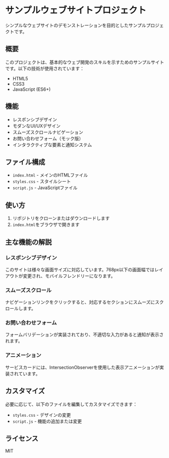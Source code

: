 # サンプルウェブサイトプロジェクト

シンプルなウェブサイトのデモンストレーションを目的としたサンプルプロジェクトです。

## 概要

このプロジェクトは、基本的なウェブ開発のスキルを示すためのサンプルサイトです。以下の技術が使用されています：

- HTML5
- CSS3
- JavaScript (ES6+)

## 機能

- レスポンシブデザイン
- モダンなUI/UXデザイン
- スムーズスクロールナビゲーション
- お問い合わせフォーム（モック版）
- インタラクティブな要素と通知システム

## ファイル構成

- `index.html` - メインのHTMLファイル
- `styles.css` - スタイルシート
- `script.js` - JavaScriptファイル

## 使い方

1. リポジトリをクローンまたはダウンロードします
2. `index.html`をブラウザで開きます

## 主な機能の解説

### レスポンシブデザイン

このサイトは様々な画面サイズに対応しています。768px以下の画面幅ではレイアウトが変更され、モバイルフレンドリーになります。

### スムーズスクロール

ナビゲーションリンクをクリックすると、対応するセクションにスムーズにスクロールします。

### お問い合わせフォーム

フォームバリデーションが実装されており、不適切な入力があると通知が表示されます。

### アニメーション

サービスカードには、IntersectionObserverを使用した表示アニメーションが実装されています。

## カスタマイズ

必要に応じて、以下のファイルを編集してカスタマイズできます：

- `styles.css` - デザインの変更
- `script.js` - 機能の追加または変更

## ライセンス

MIT


